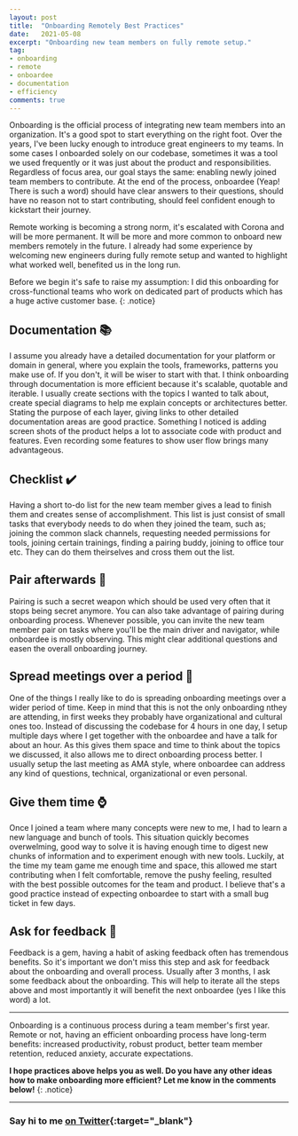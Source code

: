 ```yaml
---
layout: post
title:  "Onboarding Remotely Best Practices"
date:   2021-05-08
excerpt: "Onboarding new team members on fully remote setup."
tag:
- onboarding
- remote
- onboardee
- documentation
- efficiency
comments: true
---
```

Onboarding is the official process of integrating new team members into an organization. It's a good spot to start everything on the right foot. Over the years, I've been lucky enough to introduce great engineers to my teams. In some cases I onboarded solely on our codebase, sometimes it was a tool we used frequently or it was just about the product and responsibilities. Regardless of focus area, our goal stays the same: enabling newly joined team members to contribute. At the end of the process, onboardee (Yeap! There is such a word) should have clear answers to their questions, should have no reason not to start contributing, should feel confident enough to kickstart their journey.

Remote working is becoming a strong norm, it's escalated with Corona and will be more permanent. It will be more and more common to onboard new members remotely in the future. I already had some experience by welcoming new engineers during fully remote setup and wanted to highlight what worked well, benefited us in the long run.

Before we begin it's safe to raise my assumption: I did this onboarding for cross-functional teams who work on dedicated part of products which has a huge active customer base.
{: .notice}

## Documentation 📚
I assume you already have a detailed documentation for your platform or domain in general, where you explain the tools, frameworks, patterns you make use of. If you don't, it will be wiser to start with that. I think onboarding through documentation is more efficient because it's scalable, quotable and iterable. I usually create sections with the topics I wanted to talk about, create special diagrams to help me explain concepts or architectures better. Stating the purpose of each layer, giving links to other detailed documentation areas are good practice. Something I noticed is adding screen shots of the product helps a lot to associate code with product and features. Even recording some features to show user flow brings many advantageous.

## Checklist ✔️
Having a short to-do list for the new team member gives a lead to finish them and creates sense of accomplishment. This list is just consist of small tasks that everybody needs to do when they joined the team, such as; joining the common slack channels, requesting needed permissions for tools, joining certain trainings, finding a pairing buddy, joining to office tour etc. They can do them theirselves and cross them out the list.

## Pair afterwards 🤝
Pairing is such a secret weapon which should be used very often that it stops being secret anymore. You can also take advantage of pairing during onboarding process. Whenever possible, you can invite the new team member pair on tasks where you'll be the main driver and navigator, while onboardee is mostly observing. This might clear additional questions and easen the overall onboarding journey.

## Spread meetings over a period 📆
One of the things I really like to do is spreading onboarding meetings over a wider period of time. Keep in mind that this is not the only onboarding nthey are attending, in first weeks they probably have organizational and cultural ones too. Instead of discussing the codebase for 4 hours in one day, I setup multiple days where I get together with the onboardee and have a talk for about an hour. As this gives them space and time to think about the topics we discussed, it also allows me to direct onboarding process better. I usually setup the last meeting as AMA style, where onboardee can address any kind of questions, technical, organizational or even personal.

## Give them time ⌚
Once I joined a team where many concepts were new to me, I had to learn a new language and bunch of tools. This situation quickly becomes overwelming, good way to solve it is having enough time to digest new chunks of information and to experiment enough with new tools. Luckily, at the time my team game me enough time and space, this allowed me start contributing when I felt comfortable, remove the pushy feeling, resulted with the best possible outcomes for the team and product. I believe that's a good practice instead of expecting onboardee to start with a small bug ticket in few days.

## Ask for feedback 💬
Feedback is a gem, having a habit of asking feedback often has tremendous benefits. So it's important we don't miss this step and ask for feedback about the onboarding and overall process. Usually after 3 months, I ask some feedback about the onboarding. This will help to iterate all the steps above and most importantly it will benefit the next onboardee (yes I like this word) a lot.

---
Onboarding is a continuous process during a team member's first year. Remote or not, having an efficient onboarding process have long-term benefits: increased productivity, robust product, better team member retention, reduced anxiety, accurate expectations.

**I hope practices above helps you as well. Do you have any other ideas how to make onboarding more efficient? Let me know in the comments below!**
{: .notice}

---
### Say hi to me [on Twitter](https://twitter.com/ugurtekbas){:target="_blank"}
